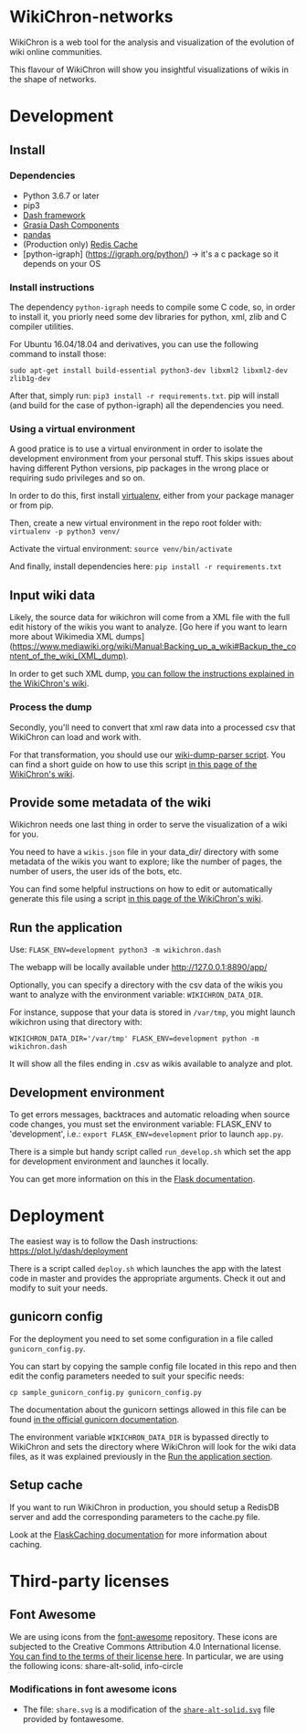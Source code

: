 # WikiChron-networks
WikiChron is a web tool for the analysis and visualization of the evolution of wiki online communities.

This flavour of WikiChron will show you insightful visualizations of wikis in the shape of networks.

# Development

## Install
### Dependencies
* Python 3.6.7 or later
* pip3
* [Dash framework](https://plot.ly/dash)
* [Grasia Dash Components](https://github.com/Grasia/grasia-dash-components)
* [pandas](pandas.pydata.org)
* (Production only) [Redis Cache](https://redis.io/)
* [python-igraph] (https://igraph.org/python/) -> it's a c package so it depends on your OS

### Install instructions
The dependency `python-igraph` needs to compile some C code, so, in order to install it, you priorly need some dev libraries for python, xml, zlib and C compiler utilities.

For Ubuntu 16.04/18.04 and derivatives, you can use the following command to install those:

`sudo apt-get install build-essential python3-dev libxml2 libxml2-dev zlib1g-dev`

After that, simply run: `pip3 install -r requirements.txt`. pip will install (and build for the case of python-igraph) all the dependencies you need.

### Using a virtual environment
A good pratice is to use a virtual environment in order to isolate the development environment from your personal stuff. This skips issues about having different Python versions, pip packages in the wrong place or requiring sudo privileges and so on.

In order to do this, first install [virtualenv](http://docs.python-guide.org/en/latest/dev/virtualenvs/), either from your package manager or from pip.

Then, create a new virtual environment in the repo root folder with:
`virtualenv -p python3 venv/`

Activate the virtual environment:
`source venv/bin/activate`

And finally, install dependencies here:
`pip install -r requirements.txt`

## Input wiki data
Likely, the source data for wikichron will come from a XML file with the full edit history of the wikis you want to analyze. [Go here if you want to learn more about Wikimedia XML dumps](https://www.mediawiki.org/wiki/Manual:Backing_up_a_wiki#Backup_the_content_of_the_wiki_(XML_dump).

In order to get such XML dump, [you can follow the instructions explained in the WikiChron's wiki](https://github.com/Grasia/WikiChron/wiki/How-to-add-a-new-wiki#get-the-dump).

### Process the dump
Secondly, you'll need to convert that xml raw data into a processed csv that WikiChron can load and work with.

For that transformation, you should use our [wiki-dump-parser script](https://pypi.org/project/wiki-dump-parser/). You can find a short guide on how to use this script [in this page of the WikiChron's wiki](https://github.com/Grasia/WikiChron/wiki/How-to-add-a-new-wiki#process-the-dump).

## Provide some metadata of the wiki
Wikichron needs one last thing in order to serve the visualization of a wiki for you.

You need to have a `wikis.json` file in your data_dir/ directory with some metadata of the wikis you want to explore; like the number of pages, the number of users, the user ids of the bots, etc.

You can find some helpful instructions on how to edit or automatically generate this file using a script [in this page of the WikiChron's wiki](https://github.com/Grasia/WikiChron/wiki/How-to-add-a-new-wiki#modify-the-wikisjson-file).

## Run the application
Use: `FLASK_ENV=development python3 -m wikichron.dash`

The webapp will be locally available under http://127.0.0.1:8890/app/

Optionally, you can specify a directory with the csv data of the wikis you want to analyze with the environment variable: `WIKICHRON_DATA_DIR`.

For instance, suppose that your data is stored in `/var/tmp`, you might launch wikichron using that directory with:

`WIKICHRON_DATA_DIR='/var/tmp' FLASK_ENV=development python -m wikichron.dash`

It will show all the files ending in .csv as wikis available to analyze and plot.

## Development environment

To get errors messages, backtraces and automatic reloading when source code changes, you must set the environment variable: FLASK_ENV to 'development', i.e.: `export FLASK_ENV=development` prior to launch `app.py`.

There is a simple but handy script called `run_develop.sh` which set the app for development environment and launches it locally.

You can get more information on this in the [Flask documentation](http://flask.pocoo.org/docs/1.0/server/).

# Deployment
The easiest way is to follow the Dash instructions: https://plot.ly/dash/deployment

There is a script called `deploy.sh` which launches the app with the latest code in master and provides the appropriate arguments. Check it out and modify to suit your needs.

## gunicorn config

For the deployment you need to set some configuration in a file called `gunicorn_config.py`.

You can start by copying the sample config file located in this repo and then edit the config parameters needed to suit your specific needs:

`cp sample_gunicorn_config.py gunicorn_config.py`

The documentation about the gunicorn settings allowed in this file can be found [in the official gunicorn documentation](https://docs.gunicorn.org/en/stable/settings.html#settings).

The environment variable `WIKICHRON_DATA_DIR` is bypassed directly to WikiChron and sets the directory where WikiChron will look for the wiki data files, as it was explained previously in the [Run the application section](#run-the-application).

## Setup cache
If you want to run WikiChron in production, you should setup a RedisDB server and add the corresponding parameters to the cache.py file.

Look at the [FlaskCaching documentation](https://pythonhosted.org/Flask-Caching/#rediscache) for more information about caching.


# Third-party licenses

## Font Awesome
We are using icons from the [font-awesome](https://fontawesome.com) repository. These icons are subjected to the Creative Commons Attribution 4.0 International license. [You can find to the terms of their license here](https://fontawesome.com/license).
In particular, we are using the following icons: share-alt-solid, info-circle

### Modifications in font awesome icons
* The file: `share.svg` is a modification of the [`share-alt-solid.svg`](https://fontawesome.com/icons/share-alt?style=solid) file provided by fontawesome.
